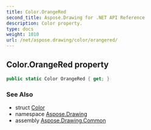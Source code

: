 ```yaml
---
title: Color.OrangeRed
second_title: Aspose.Drawing for .NET API Reference
description: Color property. 
type: docs
weight: 1010
url: /net/aspose.drawing/color/orangered/
---
```

## Color.OrangeRed property

```csharp
public static Color OrangeRed { get; }
```

### See Also

* struct [Color](../)
* namespace [Aspose.Drawing](../../color/)
* assembly [Aspose.Drawing.Common](../../../)


